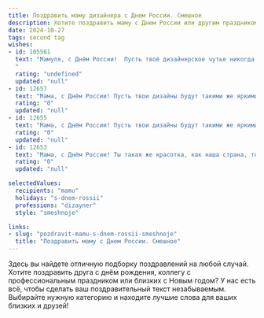 ```yaml
---
title: Поздравить маму дизайнера с Днем России. Смешное
description: Хотите поздравить маму с Днем России или другим праздником? Наш ИИ создаст незабываемое поздравление, а вы обязательно выделитесь среди других.  
date: 2024-10-27
tags: second tag
wishes:
- id: 105561
  text: "Мамуля, с Днём России!  Пусть твоё дизайнерское чутье никогда не подведёт, даже если придётся оформлять государственный праздник…  в масштабах дачного участка!  Желаю тебе креатива, вдохновения и чтобы все твои шедевры были оценены по достоинству, а критики –  просто завидовали твоему таланту!  Ура!
  "
  rating: "undefined"
  updated: "null"
- id: 12657
  text: "Мама, с Днём России! Пусть твои дизайны будут такими же яркими и гармоничными, как наша великая страна. Пусть каждый твой проект станет маленьким шедевром, а жизнь – большой картиной, на которой каждый цвет и линия будут на своих местах. Смелость твоих идей и красота твоего видения – это твоя личная Россия, которая всегда с тобой! С праздником!"
  rating: "0"
  updated: "null"
- id: 12655
  text: "Мама, с Днём России! Пусть твои дизайны будут такими же яркими и гармоничными, как наша великая страна. Пусть каждый твой проект станет маленьким шедевром, который будет жить и радовать людей. И пусть твои идеи будут такими же креативными, как наши великие полководцы и политики! Смелость твоих мыслей и красота твоих работ — это твоя самая лучшая отдушина! С праздником, мама!"
  rating: "0"
  updated: "null"
- id: 12653
  text: "Мама, с Днём России! Ты такая же красотка, как наша страна, только без границ! Дизайнер ты мой, не только интерьеров, но и сердец! Пусть твои творческие идеи будут так же мощны, как наши ракеты, но без запуска, конечно. Счастья, здоровья и творческих успехов в этот великий день!"
  rating: "0"
  updated: "null"

selectedValues:
  recipients: "mamu"
  holidays: "s-dnem-rossii"
  professions: "dizayner"
  style: "smeshnoje"

links:
- slug: "pozdravit-mamu-s-dnem-rossii-smeshnoje"
  title: "Поздравить маму с Днем России. Смешное"
---
```


Здесь вы найдете отличную подборку поздравлений на любой случай. 
Хотите поздравить друга с днём рождения, коллегу с профессиональным праздником или близких с Новым годом? У нас есть всё, чтобы сделать ваш поздравительный текст незабываемым. Выбирайте нужную категорию и находите лучшие слова для ваших близких и друзей!
